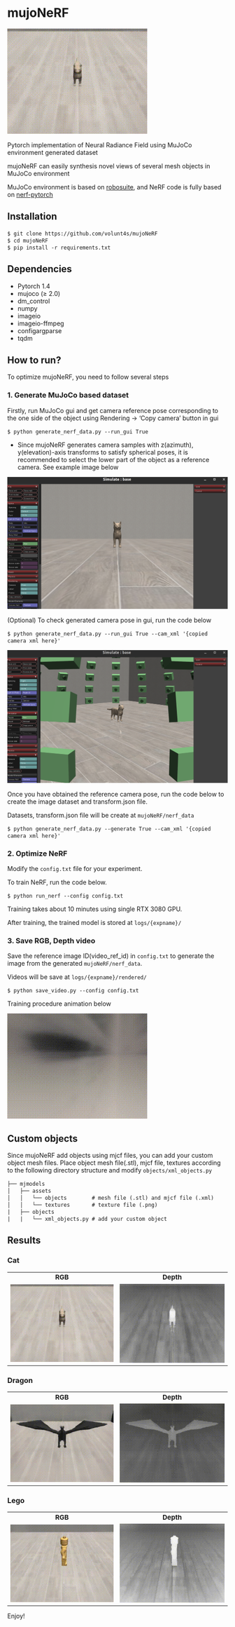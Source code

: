 # mujoNeRF

![](imgs/cat_rgb.gif)

Pytorch implementation of Neural Radiance Field using MuJoCo environment generated dataset

mujoNeRF can easily synthesis novel views of several mesh objects in MuJoCo environment

MuJoCo environment is based on [robosuite](https://robosuite.ai/), and NeRF code is fully based on [nerf-pytorch](https://github.com/yenchenlin/nerf-pytorch)

## Installation

```
$ git clone https://github.com/volunt4s/mujoNeRF
$ cd mujoNeRF
$ pip install -r requirements.txt
```

## Dependencies


- Pytorch 1.4
- mujoco (≥ 2.0)
- dm_control
- numpy
- imageio
- imageio-ffmpeg
- configargparse
- tqdm

## How to run?


To optimize mujoNeRF, you need to follow several steps

### 1. Generate MuJoCo based dataset

Firstly, run MuJoCo gui and get camera reference pose corresponding to the one side of the object using Rendering → ‘Copy camera’ button in gui


```
$ python generate_nerf_data.py --run_gui True
```

- Since mujoNeRF generates camera samples with z(azimuth), y(elevation)-axis transforms to satisfy spherical poses, it is recommended to select the lower part of the object as a reference camera. See example image below

![output](imgs/mujoco1.png)

(Optional) To check generated camera pose in gui, run the code below

```
$ python generate_nerf_data.py --run_gui True --cam_xml '{copied camera xml here}'
```

![output](imgs/mujoco2.png)

Once you have obtained the reference camera pose, run the code below to create the image dataset and transform.json file.

Datasets, transform.json file will be create at `mujoNeRF/nerf_data`

```
$ python generate_nerf_data.py --generate True --cam_xml '{copied camera xml here}'
```

### 2. Optimize NeRF

Modify the `config.txt` file for your experiment.

To train NeRF, run the code below.

```
$ python run_nerf --config config.txt
```

Training takes about 10 minutes using single RTX 3080 GPU.

After training, the trained model is stored at `logs/{expname}/`

### 3. Save RGB, Depth video

Save the reference image ID(video_ref_id) in `config.txt` to generate the image from the generated `mujoNeRF/nerf_data`.

Videos will be save at `logs/{expname}/rendered/`

```
$ python save_video.py --config config.txt
```
Training procedure animation below

![](imgs/train.gif)


## Custom objects

Since mujoNeRF add objects using mjcf files, you can add your custom object mesh files. Place object mesh file(.stl), mjcf file, textures according to the following directory structure and modify `objects/xml_objects.py`

```                                                                                        
├── mjmodels                                                                                                 
│   ├── assets
│   │   └── objects        # mesh file (.stl) and mjcf file (.xml)
│   │   └── textures       # texture file (.png)
|   ├── objects
|   |   └── xml_objects.py # add your custom object 
```

## Results

### Cat
<table border="0">
 <tr>
    <td align="center"><b style="font-size:15px">RGB</b></td>
    <td align="center"><b style="font-size:15px">Depth</b></td>
 </tr>
 <tr>
    <td><img src="imgs/cat_rgb.gif"></td>
    <td><img src="imgs/cat_depth.gif"></td>
 </tr>
</table>

### Dragon
<table border="0">
 <tr>
    <td align="center"><b style="font-size:15px">RGB</b></td>
    <td align="center"><b style="font-size:15px">Depth</b></td>
 </tr>
 <tr>
    <td><img src="imgs/dragon_rgb.gif"></td>
    <td><img src="imgs/dragon_depth.gif"></td>
 </tr>
</table>

### Lego
<table border="0">
 <tr>
    <td align="center"><b style="font-size:15px">RGB</b></td>
    <td align="center"><b style="font-size:15px">Depth</b></td>
 </tr>
 <tr>
    <td><img src="imgs/lego_rgb.gif"></td>
    <td><img src="imgs/lego_depth.gif"></td>
 </tr>
</table>

Enjoy!